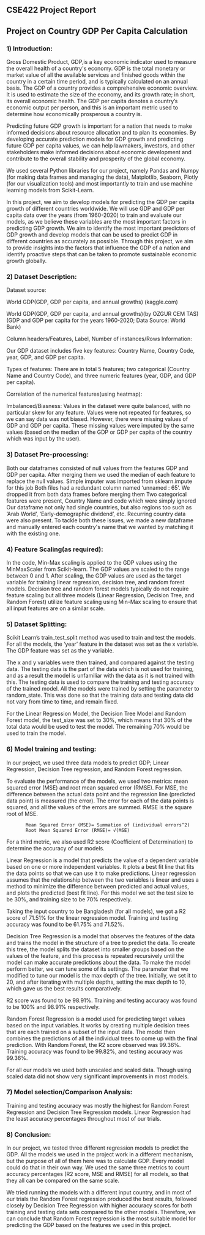 ## CSE422 Project Report ##
## Project on Country GDP Per Capita Calculation ##

### 1) Introduction: ###
Gross Domestic Product, GDP,is a key economic indicator used to measure the overall health of a country's economy. GDP is the total monetary or market value of all the available services and finished goods within the country in a certain time period, and is typically calculated on an annual basis. The GDP of a country provides a comprehensive economic overview. It is used to estimate the size of the economy, and its growth rate; in short, its overall economic health. The GDP per capita denotes a country’s economic output per person, and this is an important metric used to determine how economically prosperous a country is. 

Predicting future GDP growth is important for a nation that needs to make informed decisions about resource allocation and to plan its economies.  By developing accurate prediction models for GDP growth and predicting future GDP per capita values, we can help lawmakers, investors, and other stakeholders make informed decisions about economic development and contribute to the overall stability and prosperity of the global economy.

We used several Python libraries for our project, namely Pandas and Numpy (for making data frames and managing the data), Matplotlib, Seaborn, Plotly (for our visualization tools) and most importantly to train and use machine learning models from Scikit-Learn. 

In this project, we aim to develop models for predicting the GDP per capita growth of different countries worldwide. We will use GDP and GDP per capita data over the years (from 1960-2020) to train and evaluate our models, as we believe these variables are the most important factors in predicting GDP growth. We aim to identify the most important predictors of GDP growth and develop models that can be used to predict GDP in different countries as accurately as possible. Through this project, we aim to provide insights into the factors that influence the GDP of a nation and identify proactive steps that can be taken to promote sustainable economic growth globally.

### 2) Dataset Description: ###
Dataset source: 

World GDP(GDP, GDP per capita, and annual growths) (kaggle.com)

World GDP(GDP, GDP per capita, and annual growths)(by OZGUR CEM TAS) 
(GDP and GDP per capita for the years 1960-2020; Data Source: World Bank)

Column headers/Features, Label, Number of instances/Rows Information:

Our GDP dataset includes five key features: Country Name, Country Code, year, GDP, and GDP per capita. 

Types of features: There are in total 5 features; two categorical (Country Name and Country Code), and three numeric features (year, GDP, and GDP per capita). 

Correlation of the numerical features(using heatmap):

Imbalanced/Biasness: Values in the dataset were quite balanced, with no particular skew for any feature. Values were not repeated for features, so we can say data was not biased.  However, there were missing values of GDP and GDP per capita.
These missing values were imputed by the same values (based on the median of the GDP or GDP per capita of the country which was input by the user).     


### 3) Dataset Pre-processing: ###
Both our dataframes consisted of null values from the features GDP and GDP per capita. After merging them we used the median of each feature to replace the null values. Simple imputer was imported from sklearn.impute for this job
Both files had a redundant column named ‘unnamed : 65’. We dropped it from both data frames before merging them
Two categorical features were present, Country Name and code which were simply ignored
Our dataframe not only had single countries, but also regions too such as ‘Arab World’, ‘Early-demographic dividend’, etc. Recurring country data were also present. To tackle both these issues, we made a new dataframe and manually entered each country's name that we wanted by matching it with the existing one.


### 4) Feature Scaling(as required): ###
In the code, Min-Max scaling is applied to the GDP values using the MinMaxScaler from Scikit-learn. The GDP values are scaled to the range between 0 and 1. After scaling, the GDP values are used as the target variable for training linear regression, decision tree, and random forest models. Decision tree and random forest models typically do not require feature scaling but all three models (Linear Regression, Decision Tree, and Random Forest) utilize feature scaling using Min-Max scaling to ensure that all input features are on a similar scale.


### 5) Dataset Splitting: ###
Scikit Learn’s train_test_split method was used to train and test the models. 
For all the models, the ‘year’ feature in the dataset was set as the x variable. The GDP feature was set as the y variable.

The x and y variables were then trained, and compared against the testing data. The testing data is the part of the data which is not used for training, and as a result the model is unfamiliar with the data as it is not trained with this. The testing data is used to compare the training and testing accuracy of the trained model. All the models were trained by setting the parameter to random_state. This was done so that the training data and testing data did not vary from time to time, and remain fixed.

For the Linear Regression Model, the Decision Tree Model and Random Forest model, the test_size was set to 30%, which means that 30% of the total data would be used to test the model. The remaining 70% would be used to train the model.


### 6) Model training and testing: ###

In our project, we used three data models to predict GDP; Linear Regression, Decision Tree regression, and Random Forest regression. 

To evaluate the performance of the models, we used two metrics: mean squared error (MSE) and root mean squared error (RMSE). 
For MSE, the difference between the actual data point and the regression line (predicted data point) is measured (the error). The error for each of the data points is squared, and all the values of the errors are summed. RMSE is the square root of MSE.

	       Mean Squared Error (MSE)= Summation of (individual errors^2)
	       Root Mean Squared Error (RMSE)= √(MSE)

For a third metric, we also used R2 score (Coefficient of Determination) to determine the accuracy of our models. 

Linear Regression is a model that predicts the value of a dependent variable based on one or more independent variables. It plots a best fit line that fits the data points so that we can use it to make predictions. Linear regression assumes that the relationship between the two variables is linear and uses a method to minimize the difference between predicted and actual values, and plots the predicted (best fit line). For this model we set the test size to be 30%, and training size to be 70% respectively.

Taking the input country to be Bangladesh (for all models), we got a R2 score of 71.51% for the linear regression model. Training and testing accuracy was found to be 61.75% and 71.52%. 

Decision Tree Regression is a model that observes the features of the data and trains the model in the structure of a tree to predict the data. To create this tree, the model splits the dataset into smaller groups based on the values of the feature, and this process is repeated recursively until the model can make accurate predictions about the data. To make the model perform better, we can tune some of its settings. The parameter that we modified to tune our model is the max depth of the tree. Initially, we set it to 20, and after iterating with multiple depths, setting the max depth to 10, which gave us the best results comparatively. 

R2 score was found to be 98.91%. Training and testing accuracy was found to be 100% and 98.91% respectively. 


Random Forest Regression is a model used for predicting target values based on the input variables. It works by creating multiple decision trees that are each trained on a subset of the input data. The model then combines the predictions of all the individual trees to come up with the final prediction. With Random Forest, the R2 score observed was 99.36%. Training accuracy was found to be 99.82%, and testing accuracy was 99.36%. 

For all our models we used both unscaled and scaled data. Though using scaled data did not show very significant improvements in most models.


### 7) Model selection/Comparison Analysis: ###
Training and testing accuracy was mostly the highest for Random Forest Regression and Decision Tree Regression models. Linear Regression had the least accuracy percentages throughout most of our trials. 


### 8) Conclusion: ###

In our project, we tested three different regression models to predict the GDP.  All the models we used in the project work in a different mechanism, but the purpose of all of them here was to calculate GDP. Every model could do that in their own way. We used the same three metrics to count accuracy percentages (R2 score, MSE and RMSE) for all models, so that they all can be compared on the same scale. 

We tried running the models with a different input country, and in most of our trials the Random Forest regression produced the best results, followed closely by Decision Tree Regression with higher accuracy scores for both training and testing data sets compared to the other models. Therefore, we can conclude that Random Forest regression is the most suitable model for predicting the GDP based on the features we used in this project.
